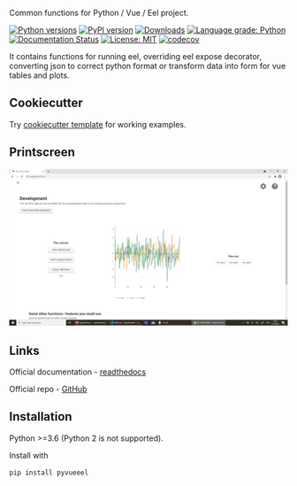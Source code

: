 Common functions for Python / Vue / Eel project.

[![Python versions](https://img.shields.io/pypi/pyversions/pyvueeel.svg)](https://pypi.python.org/pypi/pyvueeel/) [![PyPI version](https://badge.fury.io/py/pyvueeel.svg)](https://badge.fury.io/py/pyvueeel) [![Downloads](https://pepy.tech/badge/pyvueeel)](https://pepy.tech/project/pyvueeel) [![Language grade: Python](https://img.shields.io/lgtm/grade/python/g/Malachov/pyvueeel.svg?logo=lgtm&logoWidth=18)](https://lgtm.com/projects/g/Malachov/pyvueeel/context:python) [![Documentation Status](https://readthedocs.org/projects/pyvueeel/badge/?version=latest)](https://pyvueeel.readthedocs.io/en/latest/?badge=latest) [![License: MIT](https://img.shields.io/badge/License-MIT-yellow.svg)](https://opensource.org/licenses/MIT) [![codecov](https://codecov.io/gh/Malachov/pyvueeel/branch/master/graph/badge.svg)](https://codecov.io/gh/Malachov/pyvueeel)

It contains functions for running eel, overriding eel expose decorator, converting json to correct python format or transform data into form for vue tables and plots.

## Cookiecutter

Try [cookiecutter template](https://github.com/Malachov/project-starter-cookiecutter) for working examples.

## Printscreen

<div align="center"><img src="docs/source/_static/project-starter-gui.png" width="620" alt="project-starter-gui"/></div>

## Links

Official documentation - [readthedocs](https://pyvueeel.readthedocs.io/)

Official repo - [GitHub](https://github.com/Malachov/pyvueeel)


## Installation

Python >=3.6 (Python 2 is not supported).

Install with

```console
pip install pyvueeel
```